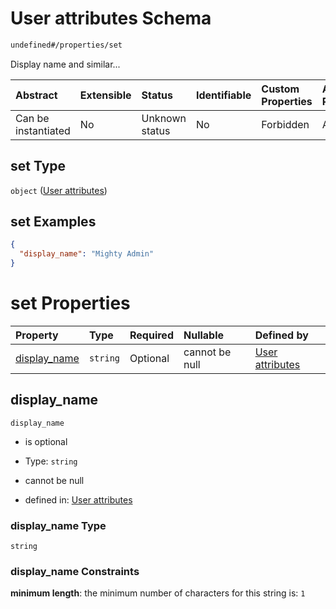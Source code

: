 # User attributes Schema

```txt
undefined#/properties/set
```

Display name and similar...

| Abstract            | Extensible | Status         | Identifiable | Custom Properties | Additional Properties | Access Restrictions | Defined In                                                         |
| :------------------ | :--------- | :------------- | :----------- | :---------------- | :-------------------- | :------------------ | :----------------------------------------------------------------- |
| Can be instantiated | No         | Unknown status | No           | Forbidden         | Allowed               | none                | [validate-input.json*](validate-input.json "open original schema") |

## set Type

`object` ([User attributes](user-attributes.md))

## set Examples

```json
{
  "display_name": "Mighty Admin"
}
```

# set Properties

| Property                      | Type     | Required | Nullable       | Defined by                                                                                         |
| :---------------------------- | :------- | :------- | :------------- | :------------------------------------------------------------------------------------------------- |
| [display_name](#display_name) | `string` | Optional | cannot be null | [User attributes](user-attributes-properties-display_name.md "undefined#/properties/display_name") |

## display_name



`display_name`

*   is optional

*   Type: `string`

*   cannot be null

*   defined in: [User attributes](user-attributes-properties-display_name.md "undefined#/properties/display_name")

### display_name Type

`string`

### display_name Constraints

**minimum length**: the minimum number of characters for this string is: `1`
